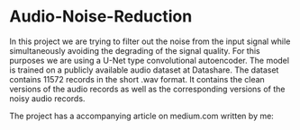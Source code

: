 # Audio-Noise-Reduction

In this project we are trying to filter out the noise from the input signal while simultaneously avoiding the degrading of the signal quality. For this purposes we are using a U-Net type convolutional autoencoder.
The model is trained on a publicly available audio dataset at Datashare. The dataset contains 11572 records in the short .wav format. It contains the clean versions of the audio records as well as the corresponding versions of the noisy audio records.

The project has a accompanying article on medium.com written by me: 
